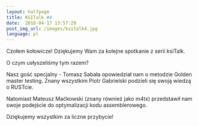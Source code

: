 ```yaml
---
layout:	halfpage
title: KSITalk #4
date:  2018-04-17 13:57:29
post_img_url: /images/ksitalk4.jpg
language: pl
---
```


Czołem kołowicze!
Dziękujemy Wam za kolejne spotkanie z serii ksiTalk.

O czym usłyszeliśmy tym razem?

Nasz gość specjalny - Tomasz Sabała opowiedział nam o metodzie Golden master testing. Znany wszystkim Piotr Gabrielski podzieli się swoją wiedzą o RUSTcie.

Natomiast Mateusz Maćkowski (znany również jako m4tx) przedstawił nam swoje podejście do optymalizacji kodu assemblerowego.


Dziękujemy wszystkim za liczne przybycie! 
